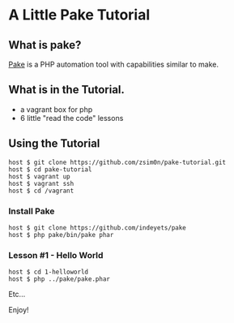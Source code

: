 # A Little Pake Tutorial

## What is pake?
[Pake](https://github.com/indeyets/pake/) is a PHP automation tool with capabilities similar to make.

## What is in the Tutorial.

* a vagrant box for php
* 6 little "read the code" lessons

## Using the Tutorial

    host $ git clone https://github.com/zsim0n/pake-tutorial.git
    host $ cd pake-tutorial
    host $ vagrant up
    host $ vagrant ssh
    host $ cd /vagrant

### Install Pake
    host $ git clone https://github.com/indeyets/pake
    host $ php pake/bin/pake phar
    
### Lesson #1 - Hello World
    host $ cd 1-helloworld
    host $ php ../pake/pake.phar

Etc...

Enjoy!


